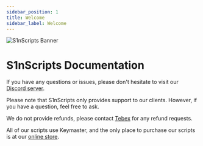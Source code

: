 ```yaml
---
sidebar_position: 1
title: Welcome
sidebar_label: Welcome
---
```

![S1nScripts Banner](https://media.discordapp.net/attachments/791405808587636806/1095223445161246810/45r-01.png?width=1439&height=399)

# S1nScripts Documentation

If you have any questions or issues, please don't hesitate to visit our [Discord server](https://discord.gg/S1nScripts).

Please note that S1nScripts only provides support to our clients. However, if you have a question, feel free to ask.

We do not provide refunds, please contact [Tebex](https://support.tebex.io/) for any refund requests.

All of our scripts use Keymaster, and the only place to purchase our scripts is at our [online store](https://store.s1nscripts.com/).
